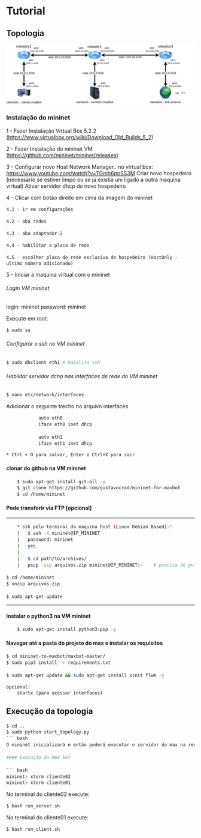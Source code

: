 # Tutorial

## Topologia

![Topologia](images/topologia.png)

### Instalação do mininet

1 - Fazer Instalação Virtual Box 5.2.2 (https://www.virtualbox.org/wiki/Download_Old_Builds_5_2)

2 - Fazer Instalação do mininet VM (https://github.com/mininet/mininet/releases)

3 - Configurar novo Host Network Manager.. no virtual box:	https://www.youtube.com/watch?v=TGmh6ppSS3M
	Criar novo hospedeiro (necessário se estiver limpo ou se ja existia um ligado a outra maquina virtual)
	Ativar servidor dhcp do novo hospedeiro

4 - Clicar com botão direito em cima da imagem do mininet

	4.1 - ir em configurações
	
	4.2 - aba redes
	
	4.3 - aba adaptador 2 
	
	4.4 - habilitar a placa de rede 
	
	4.5 - escolher placa de rede exclusiva de hospedeiro (HostOnly - ultimo número adicionado)

5 - Iniciar a maquina virtual com o mininet

###### Login VM mininet
login: mininet
password: mininet

Execute em root:
``` bash
$ sudo su
```
###### Configurar o ssh no VM mininet
``` bash
$ sudo dhclient eth1 # habilita ssh
```
###### Habilitar servidor dchp nas interfaces de rede do VM mininet

``` bash
$ nano etc/network/interfaces
```
Adicionar o seguinte trecho no arquivo interfaces
``` bash
			auto eth0
			iface eth0 inet dhcp
			
			auto eth1
			iface eth1 inet dhcp
```
    * Ctrl + O para salvar, Enter e Ctrl+X para sair

#### clonar do github na VM mininet
``` bash
    $ sudo apt-get install git-all -y
    $ git clone https://github.com/gustavocrod/mininet-for-maxbot
    $ cd /home/mininet
```    
#### Pode transferir via FTP [opcional]

---
``` bash
	* ssh pelo terminal da maquina host (Linux Debian Based):*
	|	$ ssh -X mininet@IP_MININET
	|	password: mininet
	|	yes
	|
	|	$ cd path/to/archives/
	|	pscp -scp arquivos.zip mininet@IP_MININET:~    # precisa do putty-tools

$ cd /home/mininet
$ unzip arquivos.zip
    
$ sudo apt-get update
````    
---
	
#### Instalar o python3 na VM mininet
``` bash
	$ sudo apt-get install python3-pip -y
```
#### Navegar até a pasta do projeto do max e instalar os requisitos
``` bash
$ cd mininet-to-maxbot/maxbot-master/
$ sudo pip3 install -r requirements.txt

$ sudo apt-get update && sudo apt-get install xinit flwm -y
```
	opcional:
		startx (para acessar interfaces)

## Execução da topologia
``` bash
$ cd ..
$ sudo python start_topology.py
``` bash
O mininet inicializará e então poderá executar o servidor do max na rede virtualizada

#### Execução do MAX bot

``` bash
mininet> xterm cliente02
mininet> xterm cliente01
```

No terminal do cliente02 execute:
``` bash
$ bash run_server.sh
```

No terminal do cliente01 execute:
``` bash
$ bash run_client.sh
```









